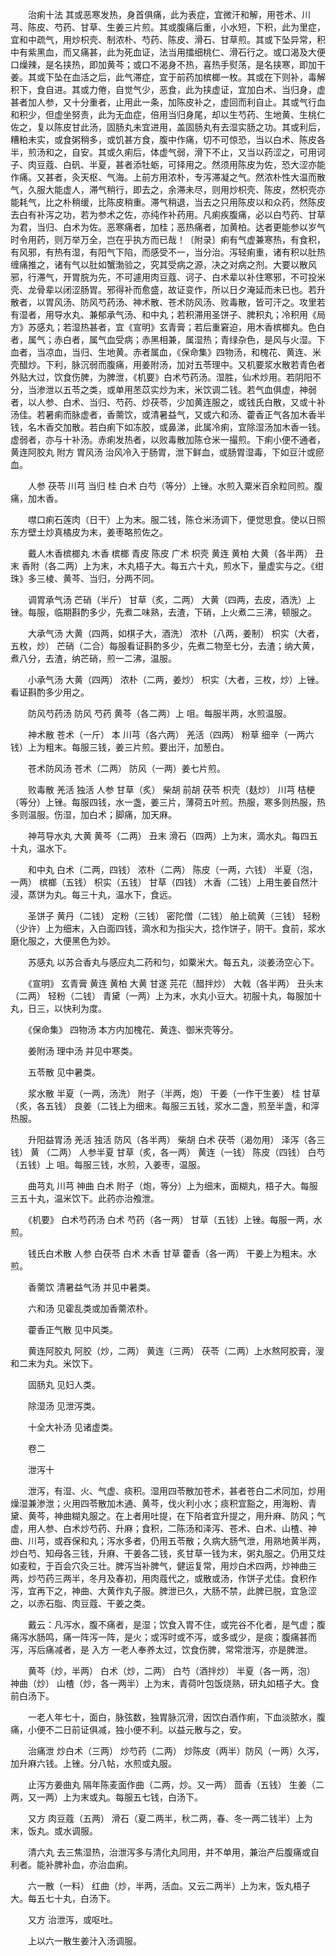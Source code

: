 <!-- { "loadSidebar": true } -->
　　治痢十法 其或恶寒发热，身首俱痛，此为表症，宜微汗和解，用苍术、川芎、陈皮、芍药、甘草、生姜三片煎。其或腹痛后重，小水短，下积，此为里症，宜和中疏气，用炒枳壳、制浓朴、芍药、陈皮、滑石、甘草煎。其或下坠异常，积中有紫黑血，而又痛甚，此为死血证，法当用擂细桃仁、滑石行之。或口渴及大便口燥辣，是名挟热，即加黄芩；或口不渴身不热，喜热手熨荡，是名挟寒，即加干姜。其或下坠在血活之后，此气滞症，宜于前药加槟榔一枚。其或在下则补，毒解积下，食自进。其或力倦，自觉气少，恶食，此为挟虚证，宜加白术、当归身，虚甚者加人参，又十分重者，止用此一条，加陈皮补之，虚回而利自止。其或气行血和积少，但虚坐努责，此为无血症，倍用当归身尾，却以生芍药、生地黄、生桃仁佐之，复以陈皮甘此汤，固肠丸未宜进用，盖固肠丸有去湿实肠之功。其或利后，糟粕未实，或食粥稍多，或饥甚方食，腹中作痛，切不可惊恐，当以白术、陈皮各半，煎汤和之，自安。其或久痢后，体虚气弱，滑下不止，又当以药涩之，可用诃子、肉豆蔻、白矾、半夏，甚者添牡蛎，可择用之。然须用陈皮为佐，恐大涩亦能作痛。又甚者，灸天枢、气海。上前方用浓朴，专泻滞凝之气。然浓朴性大温而散气，久服大能虚人，滞气稍行，即去之，余滞未尽，则用炒枳壳、陈皮，然枳壳亦能耗气，比之朴稍缓，比陈皮稍重。滞气稍退，当去之只用陈皮以和众药，然陈皮去白有补泻之功，若为参术之佐，亦纯作补药用。凡痢疾腹痛，必以白芍药、甘草为君，当归、白术为佐。恶寒痛者，加桂；恶热痛者，加黄柏。达者更能参以岁气时令用药，则万举万全，岂在乎执方而已哉！〔附录〕痢有气虚兼寒热，有食积，有风邪，有热有湿，有阳气下陷，而感受不一，当分治。泻轻痢重，诸有积以肚热缠痛推之，诸有气以肚如蟹渤验之，究其受病之源，决之对病之剂。大要以散风邪，行滞气，开胃脘为先，不可遽用肉豆蔻、诃子、白术辈以补住寒邪，不可投米壳、龙骨辈以闭涩肠胃。邪得补而愈盛，故证变作，所以日夕淹延而未已也。若升散者，以胃风汤、防风芍药汤、神术散、苍术防风汤、败毒散，皆可汗之。攻里若有湿者，用导水丸、兼郁承气汤、和中丸；若积滞用圣饼子、脾积丸；冷积用《局方》苏感丸；若湿热甚者，宜《宣明》玄青膏；若后重窘迫，用木香槟榔丸。色白者，属气；赤白者，属气血受病；赤黑相兼，属湿热；青绿杂色，是风与火湿。下血者，当凉血，当归、生地黄。赤者属血，《保命集》四物汤，和槐花、黄连、米壳醋炒。下利，脉沉弱而腹痛，用姜附汤，加对五苓理中。又机要浆水散若青色者外贴大过，饮食伤脾，为脾泄，《机要》白术芍药汤。湿胜，仙术炒用。若阴阳不分，当渗泄以五苓之类，或单用苤苡实炒为末，米饮调二钱。若气血俱虚，神弱者，以人参、白术、当归、芍药、炒茯苓，少加黄连服之，或钱氏白散，又或十补汤佳。若暑痢而脉虚者，香薷饮，或清暑益气，又或六和汤、藿香正气各加木香半钱，名木香交加散。若白痢下如冻胶，或鼻涕，此属冷痢，宜除湿汤加木香一钱。虚弱者，亦与十补汤。赤痢发热者，以败毒散加陈仓米一撮煎。下痢小便不通者，黄连阿胶丸 附方  胃风汤  治风冷入于肠胃，泄下鲜血，或肠胃湿毒，下如豆汁或瘀血。

　　人参 茯苓 川芎 当归 桂 白术 白芍（等分）上锉。水煎入粟米百余粒同煎。腹痛，加木香。

　　噤口痢石莲肉（日干）上为末。服二钱，陈仓米汤调下，便觉思食。使以日照东方壁土炒真橘皮为末，姜枣略煎佐之。

　　戴人木香槟榔丸 木香 槟榔 青皮 陈皮 广术 枳壳 黄连 黄柏 大黄（各半两） 丑末 香附（各二两）上为末，木丸梧子大。每五六十丸，煎水下，量虚实与之。《绀珠》多三棱、黄芩、当归，分两不同。

　　调胃承气汤 芒硝（半斤） 甘草（炙，二两） 大黄（四两，去皮，酒洗）上锉。每服，临期斟酌多少，先煮二味熟，去渣，下硝，上火煮二三沸，顿服之。

　　大承气汤 大黄（四两，如棋子大，酒洗） 浓朴（八两，姜制） 枳实（大者，五枚，炒） 芒硝（二合）每服看证斟酌多少，先煮二物至七分，去渣；纳大黄，煮八分，去渣，纳芒硝，煎一二沸，温服。

　　小承气汤 大黄（四两） 浓朴（二两，姜炒） 枳实（大者，三枚，炒）上锉。看证斟酌多少用之。

　　防风芍药汤 防风 芍药 黄芩（各二两）上 咀。每服半两，水煎温服。

　　神术散 苍术（一斤） 本 川芎（各六两） 羌活（四两） 粉草 细辛（一两六钱）上为粗末。每服三钱，姜三片煎。要出汗，加葱白。

　　苍术防风汤 苍术（二两） 防风（一两）姜七片煎。

　　败毒散 羌活 独活 人参 甘草（炙） 柴胡 前胡 茯苓 枳壳（麸炒） 川芎 桔梗（等分）上锉。每服四钱，水一盏，姜三片，薄荷五叶煎。热服，寒多则热服，热多则温服。伤湿，加白术；脚痛，加天麻。

　　神芎导水丸 大黄 黄芩（二两） 丑末 滑石（四两）上为末，滴水丸。每四五十丸，温水下。

　　和中丸 白术（二两，四钱） 浓朴（二两） 陈皮（一两，六钱） 半夏（泡，一两） 槟榔（五钱） 枳实（五钱） 甘草（四钱） 木香（二钱）上用生姜自然汁浸，蒸饼为丸。每三十丸，温水下，食远。

　　圣饼子 黄丹（二钱） 定粉（三钱） 密陀僧（二钱） 舶上硫黄（三钱） 轻粉（少许）上为细末，入白面四钱，滴水和为指尖大，捻作饼子，阴干。食前，浆水磨化服之，大便黑色为妙。

　　苏感丸 以苏合香丸与感应丸二药和匀，如粟米大。每五丸，淡姜汤空心下。

　　《宣明》 玄青膏 黄连 黄柏 大黄 甘遂 芫花（醋拌炒） 大戟（各半两） 丑头末（二两） 轻粉（二钱） 青黛（一两）上为末，水丸小豆大。初服十丸，每服加十丸，日三，以快利为度。

　　《保命集》 四物汤 本方内加槐花、黄连、御米壳等分。

　　姜附汤 理中汤  并见中寒类。

　　五苓散  见中暑类。

　　浆水散 半夏（一两，汤洗） 附子（半两，炮） 干姜（一作干生姜） 桂 甘草（炙，各五钱） 良姜（二钱上为细末。每服三五钱，浆水二盏，煎至半盏，和滓热服。

　　升阳益胃汤 羌活 独活 防风（各半两） 柴胡 白术 茯苓（渴勿用） 泽泻（各三钱） 黄 （二两） 人参半夏 甘草（炙，各一两） 黄连（一钱） 陈皮（四钱） 白芍（五钱）上 咀。每服三钱，水煎，入姜枣，温服。

　　曲芎丸 川芎 神曲 白术 附子（炮，等分）上为细末，面糊丸，梧子大。每服三五十丸，温米饮下。此药亦治飧泄。

　　《机要》 白术芍药汤 白术 芍药（各一两） 甘草（五钱）上锉。每服一两，水煎。

　　钱氏白术散 人参 白茯苓 白术 木香 甘草 藿香（各一两） 干姜上为粗末。水煎。

　　香薷饮 清暑益气汤  并见中暑类。

　　六和汤  见霍乱类或加香薷浓朴。

　　藿香正气散  见中风类。

　　黄连阿胶丸 阿胶（炒，二两） 黄连（三两） 茯苓（二两）上水熬阿胶膏，溲和二末为丸。米饮下。

　　固肠丸  见妇人类。

　　除湿汤  见泄泻类。

　　十全大补汤  见诸虚类。

　　卷二

　　泄泻十

　　泄泻，有湿、火、气虚、痰积。湿用四苓散加苍术，甚者苍白二术同加，炒用燥湿兼渗泄；火用四苓散加木通、黄芩，伐火利小水；痰积宜豁之，用海粉、青黛、黄芩，神曲糊丸服之。在上者用吐提，在下陷者宜升提之，用升麻、防风；气虚，用人参、白术炒芍药、升麻；食积，二陈汤和泽泻、苍术、白术、山楂、神曲、川芎，或吞保和丸；泻水多者，仍用五苓散；久病大肠气泄，用熟地黄半两，炒白芍、知母各三钱，升麻、干姜各二钱，炙甘草一钱为末，粥丸服之。仍用艾炷如麦粒，于百会穴灸三壮。脾泻当补脾气，健运复常，用炒白术四两，炒神曲三两，炒芍药三两半，冬月及春初，用肉蔻代之，或散或汤，作饼子尤佳。食积作泻，宜再下之，神曲、大黄作丸子服。脾泄已久，大肠不禁，此脾已脱，宜急涩之，以赤石脂、肉豆蔻、干姜之类。

　　戴云：凡泻水，腹不痛者，是湿；饮食入胃不住，或完谷不化者，是气虚；腹痛泻水肠鸣，痛一阵泻一阵，是火；或泻时或不泻，或多或少，是痰；腹痛甚而泻，泻后痛减者，是 入方 一老人奉养太过，饮食伤脾，常常泄泻，亦是脾泄。

　　黄芩（炒，半两） 白术（炒，二两） 白芍（酒拌炒） 半夏（各一两，泡） 神曲（炒） 山楂（炒，各一两半）上为末，青荷叶包饭烧熟，研丸如梧子大。食前白汤下。

　　一老人年七十，面白，脉弦数，独胃脉沉滑，因饮白酒作痢，下血淡脓水，腹痛，小便不二日前证俱减，独小便不利。以益元散与之，安。

　　治痛泄 炒白术（三两） 炒芍药（二两） 炒陈皮（两半）防风（一两）久泻，加升麻六钱。上锉。分八帖，水煎或丸服。

　　止泻方姜曲丸 隔年陈麦面作曲（二两，炒。又一两） 茴香（五钱） 生姜（二两，又一两）上为末或丸。每服五七钱，白汤下。

　　又方 肉豆蔻（五两） 滑石（夏二两半，秋二两，春、冬一两二钱半）上为末，饭丸。或水调服。

　　清六丸  去三焦湿热，治泄泻多与清化丸同用，并不单用，兼治产后腹痛或自利者。能补脾补血，亦治血痢。

　　六一散（一料） 红曲（炒，半两，活血。又云二两半）上为末，饭丸梧子大。每五七十丸，白汤下。

　　又方  治泄泻，或呕吐。

　　上以六一散生姜汁入汤调服。

